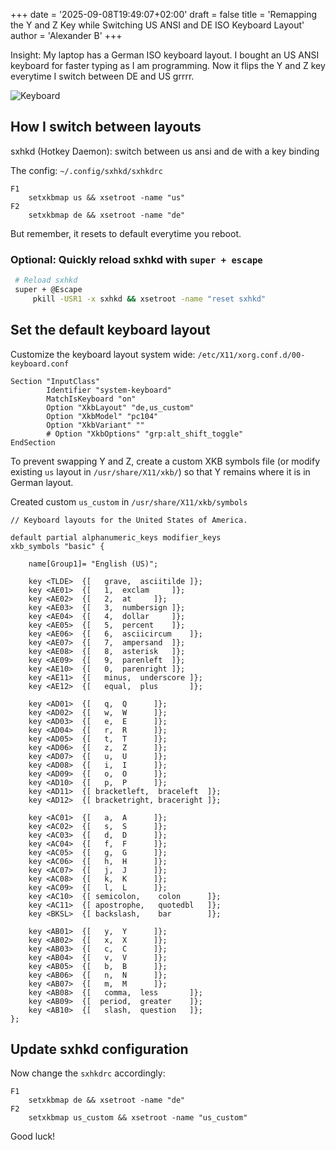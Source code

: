 +++
date = '2025-09-08T19:49:07+02:00'
draft = false
title = 'Remapping the Y and Z Key while Switching US ANSI and DE ISO Keyboard Layout'
author = 'Alexander B'
+++


Insight: My laptop has a German ISO keyboard layout. I bought an US ANSI keyboard for faster typing as I am programming. Now it flips the Y and Z key everytime I switch between DE and US grrrr.



<!--more-->

![Keyboard](/images/keyboard.jpg)


## How I switch between layouts
sxhkd (Hotkey Daemon): switch between us ansi and de with a key binding

The config: `~/.config/sxhkd/sxhkdrc`

```sxhkdrc
F1
    setxkbmap us && xsetroot -name "us"
F2
    setxkbmap de && xsetroot -name "de"
```

But remember, it resets to default everytime you reboot.

### Optional: Quickly reload sxhkd with `super + escape`

```bash
 # Reload sxhkd 
 super + @Escape
     pkill -USR1 -x sxhkd && xsetroot -name "reset sxhkd"
```

## Set the default keyboard layout
Customize the keyboard layout system wide: `/etc/X11/xorg.conf.d/00-keyboard.conf`

```vim
Section "InputClass"
        Identifier "system-keyboard"
        MatchIsKeyboard "on"
        Option "XkbLayout" "de,us_custom"
        Option "XkbModel" "pc104"
        Option "XkbVariant" ""
        # Option "XkbOptions" "grp:alt_shift_toggle"
EndSection
```


To prevent swapping Y and Z, create a custom XKB symbols file (or modify existing `us` layout in `/usr/share/X11/xkb/`) so that Y remains where it is in German layout.

Created custom `us_custom` in `/usr/share/X11/xkb/symbols`

```us_custom
// Keyboard layouts for the United States of America.

default partial alphanumeric_keys modifier_keys
xkb_symbols "basic" {

    name[Group1]= "English (US)";

    key <TLDE>	{[   grave,	 asciitilde	]};
    key <AE01>	{[	 1,	 exclam		]};
    key <AE02>	{[	 2,	 at		]};
    key <AE03>	{[	 3,	 numbersign	]};
    key <AE04>	{[	 4,	 dollar		]};
    key <AE05>	{[	 5,	 percent	]};
    key <AE06>	{[	 6,	 asciicircum	]};
    key <AE07>	{[	 7,	 ampersand	]};
    key <AE08>	{[	 8,	 asterisk	]};
    key <AE09>	{[	 9,	 parenleft	]};
    key <AE10>	{[	 0,	 parenright	]};
    key <AE11>	{[   minus,	 underscore	]};
    key <AE12>	{[   equal,	 plus		]};

    key <AD01>	{[	 q,	 Q		]};
    key <AD02>	{[	 w,	 W		]};
    key <AD03>	{[	 e,	 E		]};
    key <AD04>	{[	 r,	 R		]};
    key <AD05>	{[	 t,	 T		]};
    key <AD06>	{[	 z,	 Z		]};
    key <AD07>	{[	 u,	 U		]};
    key <AD08>	{[	 i,	 I		]};
    key <AD09>	{[	 o,	 O		]};
    key <AD10>	{[	 p,	 P		]};
    key <AD11>	{[ bracketleft,	 braceleft	]};
    key <AD12>	{[ bracketright, braceright	]};

    key <AC01>	{[	 a,	 A		]};
    key <AC02>	{[	 s,	 S		]};
    key <AC03>	{[	 d,	 D		]};
    key <AC04>	{[	 f,	 F		]};
    key <AC05>	{[	 g,	 G		]};
    key <AC06>	{[	 h,	 H		]};
    key <AC07>	{[	 j,	 J		]};
    key <AC08>	{[	 k,	 K		]};
    key <AC09>	{[	 l,	 L		]};
    key <AC10>	{[ semicolon,	 colon		]};
    key <AC11>	{[ apostrophe,	 quotedbl	]};
    key <BKSL>	{[ backslash,	 bar		]};

    key <AB01>	{[	 y,	 Y		]};
    key <AB02>	{[	 x,	 X		]};
    key <AB03>	{[	 c,	 C		]};
    key <AB04>	{[	 v,	 V		]};
    key <AB05>	{[	 b,	 B		]};
    key <AB06>	{[	 n,	 N		]};
    key <AB07>	{[	 m,	 M		]};
    key <AB08>	{[   comma,	 less		]};
    key <AB09>	{[  period,	 greater	]};
    key <AB10>	{[   slash,	 question	]};
};

```

## Update sxhkd configuration
Now change the `sxhkdrc` accordingly:

```sxhkdrc
F1
    setxkbmap de && xsetroot -name "de"
F2
    setxkbmap us_custom && xsetroot -name "us_custom"
```


Good luck!

